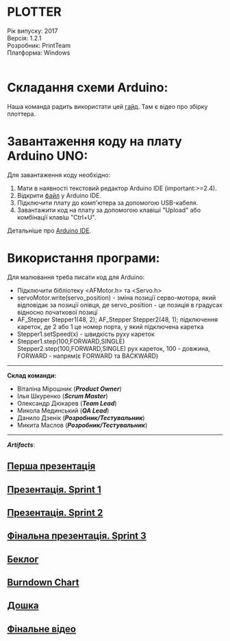 # PLOTTER

Рік випуску: 2017<br/>
Версія: 1.2.1<br/>
Розробник: PrintTeam<br/>
Платформа: Windows<br/>
<br/>

# Складання схеми Arduino:
Наша команда радить використати цей [гайд](https://create.arduino.cc/projecthub/Mrinnovative/arduino-based-mini-cnc-2d-plotter-234462). Там є відео про збірку плоттера.
 
# Завантаження коду на плату Arduino UNO:
Для завантаження коду необхідно:
1. Мати в наявності текстовий редактор Arduino IDE (important:>=2.4).
2. Відкрити [файл](https://github.com/dyuk99/gdk/blob/master/cd_carriage/cd_carriage.ino) у Arduino IDE.
3. Підключити плату до комп'ютера за допомогою USB-кабеля.
4. Завантажити код на плату за допомогою клавіші "Upload" або комбінації клавіш "Ctrl+U".
 
Детальніше про [Arduino IDE](https://www.arduino.cc/en/main/software).
 
# Використання програми:
Для малювання треба писати код для Arduino:
* Підключити бібліотеку <AFMotor.h> та <Servo.h>
* servoMotor.write(servo_position) - зміна позиції серво-мотора, який відповідає за позиції олівця, де servo_position - це позиція в градусах відносно початкової позицї
* AF_Stepper Stepper1(48, 2);
AF_Stepper Stepper2(48, 1);
підключення кареток, де 2 або 1 це номер порта, у який підключена каретка
* Stepper1.setSpeed(х) - швидкість руху кареток
* Stepper1.step(100,FORWARD,SINGLE)
Stepper2.step(100,FORWARD,SINGLE)
рух кареток, 100 - довжина, FORWARD - напрям(є FORWARD та BACKWARD)

---

**Склад команди:**

- Віталіна Мірошник (**_Product Owner_**) 
- Ілья Шкуренко (**_Scrum Master_**) 
- Олександр Дюкарев (**_Team Lead_**) 
- Микола Мединський (**_QA Lead_**) 
- Данило Дзенік (**_Розробник/Тестувальник_**) 
- Микита Маслов (**_Розробник/Тестувальник_**) 

---

**_Artifacts_**: 

[Перша презентація](https://docs.google.com/presentation/d/1OY_tqmEDnNz6hrbzQ7ytALHOpbBxI2-pYZAZCOH-Im4/)
---
[Презентація. Sprint 1](https://docs.google.com/presentation/d/1T1wAQpsOCEFu72t43GAawP0izPLj81JajwGZa7nsV1g/edit?usp=sharing)
---
[Презентація. Sprint 2](https://docs.google.com/presentation/d/1UKvrilGTcnLewPC7UgFHKMzLJuBw65j8lEtUlAgVeBo/edit?usp=sharing)
---
[Фінальна презентація. Sprint 3](https://docs.google.com/presentation/d/17GkNjmEWU-II5cSZznFsurBOtL1SfL4aFqHGCp7xAJU/edit?usp=sharing)
---
[Беклог](https://docs.google.com/spreadsheets/d/1JVIrdSNkkqdG2RSLHyG2HKRIE9UhnrqPDRy3gCZOlGo/)
---
[Burndown Chart](https://docs.google.com/spreadsheets/d/19KKF0ZNmHPPWMTa3YHdzxx7NwX1hhEt0l8ualjpYSPQ/)
---
[Дошка](https://trello.com/b/WcNKVhkJ/-)
---
[Фінальне відео](https://www.youtube.com/watch?v=xnu-Pjx75-s&feature=youtu.be)
---
